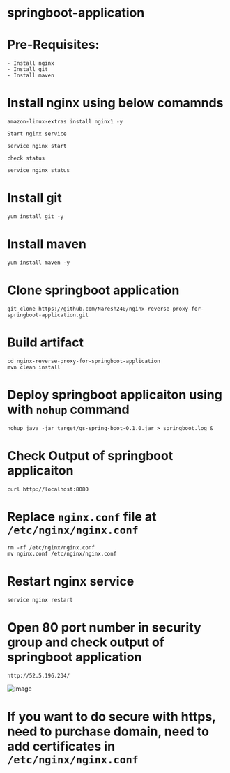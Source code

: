 # springboot-application

# Pre-Requisites:
    - Install nginx
    - Install git
    - Install maven
# Install nginx using below comamnds
    amazon-linux-extras install nginx1 -y
  ````Start nginx service````
    
    service nginx start
  ````check status````
    
    service nginx status
# Install git
    yum install git -y
# Install maven
    yum install maven -y
# Clone springboot application
    git clone https://github.com/Naresh240/nginx-reverse-proxy-for-springboot-application.git
# Build artifact
    cd nginx-reverse-proxy-for-springboot-application
    mvn clean install
# Deploy springboot applicaiton using with ````nohup```` command
    nohup java -jar target/gs-spring-boot-0.1.0.jar > springboot.log &
# Check Output of springboot applicaiton
    curl http://localhost:8080
# Replace ````nginx.conf```` file at ````/etc/nginx/nginx.conf````
    rm -rf /etc/nginx/nginx.conf
    mv nginx.conf /etc/nginx/nginx.conf
# Restart nginx service
    service nginx restart
# Open 80 port number in security group and check output of springboot application
    http://52.5.196.234/
  ![image](https://user-images.githubusercontent.com/58024415/120103102-a93de780-c16b-11eb-82eb-ac6d4a556ca5.png)
    
# If you want to do secure with https, need to purchase domain, need to add certificates in ````/etc/nginx/nginx.conf````
